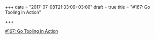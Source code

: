 +++
date = "2017-07-08T21:33:09+03:00"
draft = true
title = "#167: Go Tooling in Action"

+++

<p><a href="https://golangweekly.com/issues/167">#167: Go Tooling in Action</a></p>